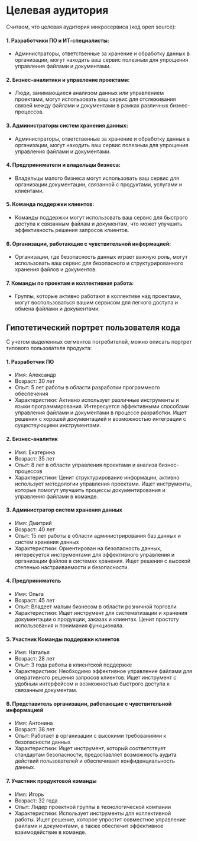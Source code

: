 # Целевая аудитория

Считаем, что целевая аудитория микросервиса (код open source):
#### 1. Разработчики ПО и ИТ-специалисты:
   * Администраторы, ответственные за хранение и обработку данных в организации, 
   могут находить ваш сервис полезным для упрощения управления файлами и документами.
#### 2. Бизнес-аналитики и управление проектами:
   *    Люди, занимающиеся анализом данных или управлением проектами, 
   могут использовать ваш сервис для отслеживания связей между файлами и 
   документами в рамках различных бизнес-процессов.
#### 3. Администраторы систем хранения данных:
   * Администраторы, ответственные за хранение и обработку данных в организации,
   могут находить ваш сервис полезным для упрощения управления файлами и 
   документами.
#### 4. Предприниматели и владельцы бизнеса:
   * Владельцы малого бизнеса могут использовать ваш сервис для организации 
   документации, связанной с продуктами, услугами и клиентами.
#### 5. Команда поддержки клиентов:
   * Команды поддержки могут использовать ваш сервис для быстрого доступа 
   к связанным файлам и документам, что может улучшить эффективность 
   решения запросов клиентов.
#### 6. Организации, работающие с чувствительной информацией:
   *    Организации, где безопасность данных играет важную роль, 
   могут использовать ваш сервис для безопасного и структурированного 
   хранения файлов и документов.
#### 7. Команды по проектам и коллективная работа:
   * Группы, которые активно работают в коллективе над проектами, 
   могут воспользоваться вашим сервисом для легкого доступа и 
   обмена файлами и документами.

## Гипотетический портрет пользователя кода
С учетом выделенных сегментов потребителей, можно описать портрет типового пользователя продукта:
#### 1. Разработчик ПО
   * Имя: Александр
   * Возраст: 30 лет
   * Опыт: 5 лет работы в области разработки программного обеспечения
   * Характеристики: Активно использует различные инструменты 
   и языки программирования. Интересуется эффективными способами 
   управления файлами и документами в процессе разработки. Ищет решения 
   с хорошей документацией и возможностью интеграции с существующими 
   инструментами.
#### 2. Бизнес-аналитик
   * Имя: Екатерина
   * Возраст: 35 лет
   * Опыт: 8 лет в области управления проектами и анализа бизнес-процессов
   * Характеристики: Ценит структурирование информации, 
   активно использует методологии управления проектами. Ищет инструменты, которые помогут улучшить процессы документирования и управления файлами в команде.
#### 3. Администратор систем хранения данных
   * Имя: Дмитрий
   * Возраст: 40 лет
   * Опыт: 15 лет работы в области администрирования баз данных и систем хранения данных
   * Характеристики: Ориентирован на безопасность данных, интересуется инструментами 
   для эффективного управления и организации файлов в системах хранения. Ищет решения 
   с высокой степенью настраиваемости и безопасности.
#### 4. Предприниматель
   * Имя: Ольга
   * Возраст: 45 лет
   * Опыт: Владеет малым бизнесом в области розничной торговли
   * Характеристики: Ищет инструмент для систематизации и хранения документации о продукции, 
   заказах и клиентах. Ценит простоту использования и понимания функционала.
#### 5. Участник Команды поддержки клиентов
   * Имя: Наталья
   * Возраст: 28 лет
   * Опыт: 3 года работы в клиентской поддержке
   * Характеристики: Необходимо эффективное управление файлами для оперативного решения запросов клиентов. 
   Ищет инструмент с удобным интерфейсом и возможностью быстрого доступа к связанным документам.
#### 6. Представитель организации, работающие с чувствительной информацией
   * Имя: Антонина
   * Возраст: 38 лет
   * Опыт: Работает в организации с высокими требованиями к безопасности данных
   * Характеристики: Ищет инструмент, который соответствует стандартам безопасности, 
   предоставляет возможность аудита действий пользователей и обеспечивает конфиденциальность данных.
#### 7. Участник продуктовой команды
   * Имя: Игорь
   * Возраст: 32 года
   * Опыт: Лидер проектной группы в технологической компании
   * Характеристики: Использует инструменты для коллективной работы. 
   Ищет решение, которое упростит совместное управление файлами и документами, 
   а также обеспечит эффективное взаимодействие в команде.